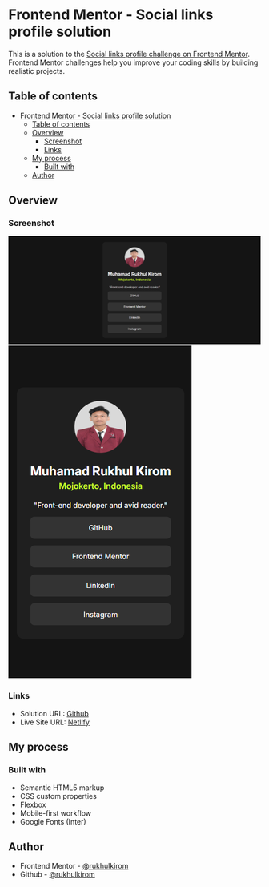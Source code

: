 # Frontend Mentor - Social links profile solution

This is a solution to the [Social links profile challenge on Frontend Mentor](https://www.frontendmentor.io/challenges/social-links-profile-UG32l9m6dQ). Frontend Mentor challenges help you improve your coding skills by building realistic projects.

## Table of contents

- [Frontend Mentor - Social links profile solution](#frontend-mentor---social-links-profile-solution)
  - [Table of contents](#table-of-contents)
  - [Overview](#overview)
    - [Screenshot](#screenshot)
    - [Links](#links)
  - [My process](#my-process)
    - [Built with](#built-with)
  - [Author](#author)

## Overview

### Screenshot

![Dekstop Version](./images/desktop.png)
![Mobile Version](./images/mobile.png)

### Links

- Solution URL: [Github](https://github.com/rukhulkirom/blog-preview-card)
- Live Site URL: [Netlify](https://blog-preview-card-rukhul.netlify.app/)

## My process

### Built with

- Semantic HTML5 markup
- CSS custom properties
- Flexbox
- Mobile-first workflow
- Google Fonts (Inter)

## Author

- Frontend Mentor - [@rukhulkirom](https://www.frontendmentor.io/profile/rukhulkirom)
- Github - [@rukhulkirom](https://github.com/rukhulkirom)
